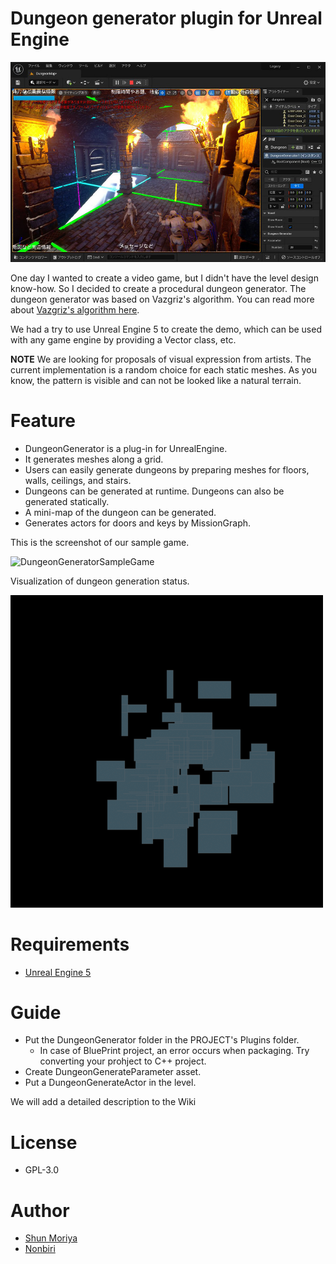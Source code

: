 # Dungeon generator plugin for Unreal Engine

![DungeonGeneratorPlugin](Document/DungeonGenerator03.jpg)

One day I wanted to create a video game, but I didn't have the level design know-how. So I decided to create a procedural dungeon generator.
The dungeon generator was based on Vazgriz's algorithm. You can read more about [Vazgriz's algorithm here](https://vazgriz.com/119/procedurally-generated-dungeons/).

We had a try to use Unreal Engine 5 to create the demo, which can be used with any game engine by providing a Vector class, etc.

**NOTE** We are looking for proposals of visual expression from artists. The current implementation is a random choice for each static meshes. As you know, the pattern is visible and can not be looked like a natural terrain.

# Feature

* DungeonGenerator is a plug-in for UnrealEngine.
* It generates meshes along a grid.
* Users can easily generate dungeons by preparing meshes for floors, walls, ceilings, and stairs.
* Dungeons can be generated at runtime. Dungeons can also be generated statically.
* A mini-map of the dungeon can be generated.
* Generates actors for doors and keys by MissionGraph.

This is the screenshot of our sample game.

![DungeonGeneratorSampleGame](Document/DungeonGenerator02.gif)

Visualization of dungeon generation status.

![DungeonGeneratorStatus](Document/DungeonGenerator01.gif)

# Requirements
* [Unreal Engine 5](https://www.unrealengine.com/unreal-engine-5)
# Guide
* Put the DungeonGenerator folder in the PROJECT's Plugins folder.
  * In case of BluePrint project, an error occurs when packaging. Try converting your prohject to C++ project.
* Create DungeonGenerateParameter asset.
* Put a DungeonGenerateActor in the level.

We will add a detailed description to the Wiki

# License
* GPL-3.0

# Author
* [Shun Moriya](https://twitter.com/moriya_zx25r)
* [Nonbiri](https://www.youtube.com/channel/UCkLXe57GpUyaOoj2ycREU1Q)
